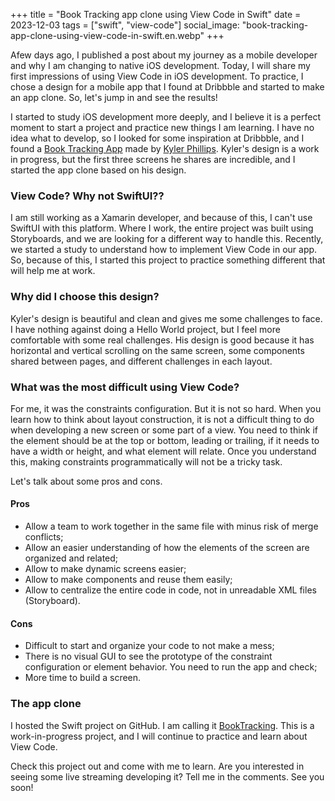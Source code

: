 +++
title = "Book Tracking app clone using View Code in Swift"
date = 2023-12-03
tags = ["swift", "view-code"]
social_image: "book-tracking-app-clone-using-view-code-in-swift.en.webp"
+++

<p class="intro"><span class="dropcap">A</span>few days ago, I published a post about my journey as a mobile developer and why I am changing to native iOS development. Today, I will share my first impressions of using View Code in iOS development. To practice, I chose a design for a mobile app that I found at Dribbble and started to make an app clone. So, let's jump in and see the results!</p>

I started to study iOS development more deeply, and I believe it is a perfect moment to start a project and practice new things I am learning. I have no idea what to develop, so I looked for some inspiration at Dribbble, and I found a [Book Tracking App][dribbble] made by [Kyler Phillips][twitter-kyler]. Kyler's design is a work in progress, but the first three screens he shares are incredible, and I started the app clone based on his design.

### View Code? Why not SwiftUI??

I am still working as a Xamarin developer, and because of this, I can't use SwiftUI with this platform. Where I work, the entire project was built using Storyboards, and we are looking for a different way to handle this. Recently, we started a study to understand how to implement View Code in our app. So, because of this, I started this project to practice something different that will help me at work.

### Why did I choose this design?

Kyler's design is beautiful and clean and gives me some challenges to face. I have nothing against doing a Hello World project, but I feel more comfortable with some real challenges. His design is good because it has horizontal and vertical scrolling on the same screen, some components shared between pages, and different challenges in each layout.

### What was the most difficult using View Code?

For me, it was the constraints configuration. But it is not so hard. When you learn how to think about layout construction, it is not a difficult thing to do when developing a new screen or some part of a view. You need to think if the element should be at the top or bottom, leading or trailing, if it needs to have a width or height, and what element will relate. Once you understand this, making constraints programmatically will not be a tricky task.

Let's talk about some pros and cons.

#### Pros
- Allow a team to work together in the same file with minus risk of merge conflicts;
- Allow an easier understanding of how the elements of the screen are organized and related;
- Allow to make dynamic screens easier;
- Allow to make components and reuse them easily;
- Allow to centralize the entire code in code, not in unreadable XML files (Storyboard).

#### Cons
- Difficult to start and organize your code to not make a mess;
- There is no visual GUI to see the prototype of the constraint configuration or element behavior. You need to run the app and check;
- More time to build a screen.

### The app clone

I hosted the Swift project on GitHub. I am calling it [BookTracking][github]. This is a work-in-progress project, and I will continue to practice and learn about View Code. 

Check this project out and come with me to learn. Are you interested in seeing some live streaming developing it? Tell me in the comments. See you soon!

[github]:        https://github.com/ionixjunior/BookTracking/
[dribbble]:      https://dribbble.com/shots/6038744-Book-Tracking-App-WIP
[twitter-kyler]: https://twitter.com/kylerjphillips